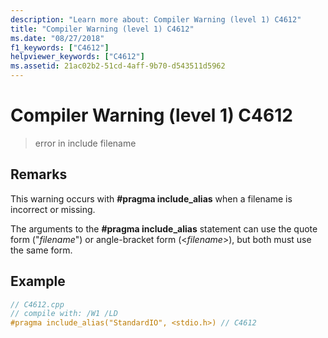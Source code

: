 ```yaml
---
description: "Learn more about: Compiler Warning (level 1) C4612"
title: "Compiler Warning (level 1) C4612"
ms.date: "08/27/2018"
f1_keywords: ["C4612"]
helpviewer_keywords: ["C4612"]
ms.assetid: 21ac02b2-51cd-4aff-9b70-d543511d5962
---
```

# Compiler Warning (level 1) C4612

> error in include filename

## Remarks

This warning occurs with **#pragma include_alias** when a filename is incorrect or missing.

The arguments to the **#pragma include_alias** statement can use the quote form ("*filename*") or angle-bracket form (\<*filename*>), but both must use the same form.

## Example

```cpp
// C4612.cpp
// compile with: /W1 /LD
#pragma include_alias("StandardIO", <stdio.h>) // C4612
```
